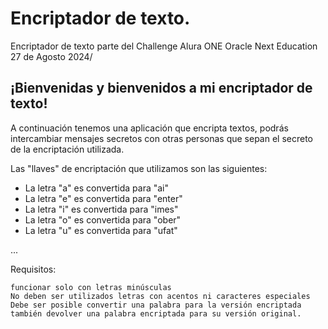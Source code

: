 # Encriptador de texto.
Encriptador de texto parte del Challenge Alura ONE Oracle Next Education 27 de Agosto 2024/

## ¡Bienvenidas y bienvenidos a mi encriptador de texto!

A continuación tenemos una aplicación que encripta textos, podrás intercambiar mensajes secretos con otras personas que sepan el secreto de la encriptación utilizada.

Las "llaves" de encriptación que utilizamos son las siguientes:

- La letra "a" es convertida para "ai"
- La letra "e" es convertida para "enter"
- La letra "i" es convertida para "imes"
- La letra "o" es convertida para "ober"
- La letra "u" es convertida para "ufat"

...

Requisitos:

    funcionar solo con letras minúsculas
    No deben ser utilizados letras con acentos ni caracteres especiales
    Debe ser posible convertir una palabra para la versión encriptada también devolver una palabra encriptada para su versión original.
